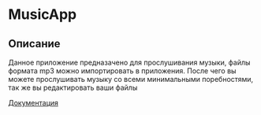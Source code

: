 # MusicApp

## Описание

Данное приложение предназачено для прослушивания музыки, файлы формата mp3 можно импортировать в приложения. После чего вы можете прослушивать музыку со всеми минимальными поребностями, так же вы редактировать ваши файлы

[Документация](https://github.com/MaximSolodkovVMSIS/MucisApp/blob/master/Requirements/SRS.md)
